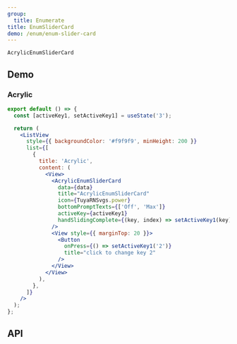 ```yaml
---
group:
  title: Enumerate
title: EnumSliderCard
demo: /enum/enum-slider-card
---
```


<Desc>

`AcrylicEnumSliderCard`

</Desc>

## Demo

### Acrylic

```jsx
export default () => {
  const [activeKey1, setActiveKey1] = useState('3');

  return (
    <ListView
      style={{ backgroundColor: '#f9f9f9', minHeight: 200 }}
      list={[
        {
          title: 'Acrylic',
          content: (
            <View>
              <AcrylicEnumSliderCard
                data={data}
                title="AcrylicEnumSliderCard"
                icon={TuyaRNSvgs.power}
                bottomPromptTexts={['Off', 'Max']}
                activeKey={activeKey1}
                handSlidingComplete={(key, index) => setActiveKey1(key)}
              />
              <View style={{ marginTop: 20 }}>
                <Button
                  onPress={() => setActiveKey1('2')}
                  title="click to change key 2"
                />
              </View>
            </View>
          ),
        },
      ]}
    />
  );
};
```

## API

<API src="../../../node_modules/tuya-panel-style-enum-slider-card/lib/index.d.ts" exports='["AcrylicEnumSliderCard"]'></API>
